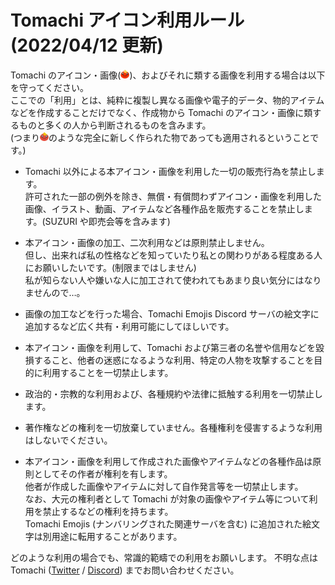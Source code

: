 # Tomachi アイコン利用ルール (2022/04/12 更新)

Tomachi のアイコン・画像(<img src="icons/icon.png" title=":tomachi:" alt=":tomachi:" style="height: 1em">)、およびそれに類する画像を利用する場合は以下を守ってください。  
ここでの「利用」とは、純粋に複製し異なる画像や電子的データ、物的アイテムなどを作成することだけでなく、作成物から Tomachi のアイコン・画像に類するものと多くの人から判断されるものを含みます。  
(つまり<img src="icons/tomachiflat.png" title=":tomachiflat:" alt=":tomachiflat:" style="height: 1em">のような完全に新しく作られた物であっても適用されるということです。)

- Tomachi 以外による本アイコン・画像を利用した一切の販売行為を禁止します。  
  許可された一部の例外を除き、無償・有償問わずアイコン・画像を利用した画像、イラスト、動画、アイテムなど各種作品を販売することを禁止します。(SUZURI や即売会等を含みます)

- 本アイコン・画像の加工、二次利用などは原則禁止しません。  
  但し、出来れば私の性格などを知っていたり私との関わりがある程度ある人にお願いしたいです。(制限まではしません)  
  私が知らない人や嫌いな人に加工されて使われてもあまり良い気分にはなりませんので…。

- 画像の加工などを行った場合、Tomachi Emojis Discord サーバの絵文字に追加するなど広く共有・利用可能にしてほしいです。

- 本アイコン・画像を利用して、Tomachi および第三者の名誉や信用などを毀損すること、他者の迷惑になるような利用、特定の人物を攻撃することを目的に利用することを一切禁止します。

- 政治的・宗教的な利用および、各種規約や法律に抵触する利用を一切禁止します。

- 著作権などの権利を一切放棄していません。各種権利を侵害するような利用はしないでください。

- 本アイコン・画像を利用して作成された画像やアイテムなどの各種作品は原則としてその作者が権利を有します。  
  他者が作成した画像やアイテムに対して自作発言等を一切禁止します。  
  なお、大元の権利者として Tomachi が対象の画像やアイテム等について利用を禁止するなどの権利を持ちます。  
  Tomachi Emojis (ナンバリングされた関連サーバを含む) に追加された絵文字は別用途に転用することがあります。

どのような利用の場合でも、常識的範疇での利用をお願いします。
不明な点は Tomachi ([Twitter](https://twitter.com/book000) / [Discord](https://discord.com/users/221991565567066112)) までお問い合わせください。
